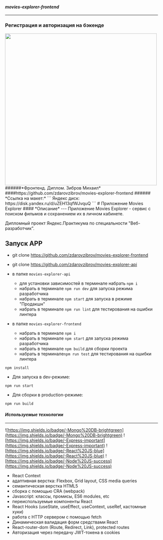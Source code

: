 #### *movies-explorer-frontend*
---
### Регистрация и авторизация на бэкенде
<img width="500" src="https://i.yapx.ru/WMgq1.jpg">
######*Фронтенд. Диплом. Зибров Михаил*
####https://github.com/zdarovzibrov/movies-explorer-frontend
###### *Ссылка на макет:* ``` Яндекс диск: https://disk.yandex.ru/d/uZEH13qfWJvquQ ```
# Приложение Movies Explorer
#### *Описание*
---
Приложение Movies Explorer - сервис с поиском фильмов и сохранением их в личном кабинете.

Дипломный проект Яндекс.Практикума по специальности "Веб-разработчик".

## Запуск APP

* git clone https://github.com/zdarovzibrov/movies-explorer-frontend
* git clone https://github.com/zdarovzibrov/movies-explorer-api
* в папке `movies-explorer-api`
  - для установки зависимостей в терминале набрать `npm i`
  - набрать в терминале `npm run dev` для запуска режима разработчика
  - набрать в терминале `npm start` для запуска в режиме "Продакшн"
  - набрать в терминале `npm run lint` для тестирования на ошибки линтера

* в папке `movies-explorer-frontend`
  - набрать в терминале `npm i`
  - набрать в терминале `npm start` для запуска режима разработчика
  - набрать в терминале `npm build` для сборки проекта
  - набрать в терминале`npm run test` для тестирования на ошибки линтера

```shell
npm install
````

* Для запуска в dev-режиме:

```shell
npm run start
```

* Для сборки в production-режиме:

```shell
npm run build
```

#### *Используемые технологии*
---
![https://img.shields.io/badge/-Mongo%20DB-brightgreen](https://img.shields.io/badge/-Mongo%20DB-brightgreen)
![https://img.shields.io/badge/-Express-important](https://img.shields.io/badge/-Express-important)
![https://img.shields.io/badge/-React%20JS-blue](https://img.shields.io/badge/-React%20JS-blue)
![https://img.shields.io/badge/-Node%20JS-success](https://img.shields.io/badge/-Node%20JS-success)
* React Context
* адаптивная верстка: Flexbox, Grid layout, CSS media queries
* семантическая верстка HTML5
* сборка с помощью CRA (webpack)
* Javascript: классы, промисы, ES6 modules, etc
* переиспользуемые компоненты React
* React Hooks (useState, useEffect, useContext, useRef, кастомные хуки)
* работа с HTTP сервером с помощью fetch
* Динамическая валидация форм средствами React
* React-router-dom (Route, Redirect, Link), protected routes
* Авторизация через передачу JWT-токена в cookies
